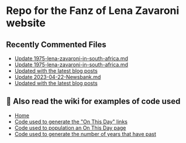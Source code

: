 # Repo for the Fanz of Lena Zavaroni website

## Recently Commented Files
<!-- BLOG-POST-LIST:START -->
- [Update 1975-lena-zavaroni-in-south-africa.md](https://github.com/FanzOfLenaZavaroni/fanzoflenazavaroni.github.io/commit/77bc2be074cf5a50cc35a512ed0d913949874b06)
- [Update 1975-lena-zavaroni-in-south-africa.md](https://github.com/FanzOfLenaZavaroni/fanzoflenazavaroni.github.io/commit/83740f6a46d650cd3d61a66304bd6f4927727d7f)
- [Updated with the latest blog posts](https://github.com/FanzOfLenaZavaroni/fanzoflenazavaroni.github.io/commit/e3355c71d23f4d79f2219f2d094a8876cee654bf)
- [Update 2023-04-22-Newsbank.md](https://github.com/FanzOfLenaZavaroni/fanzoflenazavaroni.github.io/commit/42960587c789d7bf9b88e64ba35c6ca320b4198f)
- [Updated with the latest blog posts](https://github.com/FanzOfLenaZavaroni/fanzoflenazavaroni.github.io/commit/2a47db687bc201cc409bf88496490ec4e1f02c9c)
<!-- BLOG-POST-LIST:END -->

## :notebook: Also read the wiki for examples of code used
* [Home](https://github.com/FanzOfLenaZavaroni/fanzoflenazavaroni.github.io/wiki)
* [Code used to generate the "On This Day" links](https://github.com/FanzOfLenaZavaroni/fanzoflenazavaroni.github.io/wiki/On-This-Day-Code)
* [Code used to population an On This Day page](https://github.com/FanzOfLenaZavaroni/fanzoflenazavaroni.github.io/wiki/Code-used-to-population-an-On-This-Day-page)
* [Code used to generate the number of years that have past](https://github.com/FanzOfLenaZavaroni/fanzoflenazavaroni.github.io/wiki/Number-of-years-gone-by-code)
